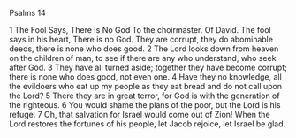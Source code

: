 Psalms 14

1	The Fool Says, There Is No God To the choirmaster. Of David. The fool says in his heart, There is no God. They are corrupt, they do abominable deeds, there is none who does good.
2	The Lord looks down from heaven on the children of man, to see if there are any who understand, who seek after God.
3	They have all turned aside; together they have become corrupt; there is none who does good, not even one.
4	Have they no knowledge, all the evildoers who eat up my people as they eat bread and do not call upon the Lord?
5	There they are in great terror, for God is with the generation of the righteous.
6	You would shame the plans of the poor, but the Lord is his refuge.
7	Oh, that salvation for Israel would come out of Zion! When the Lord restores the fortunes of his people, let Jacob rejoice, let Israel be glad.

